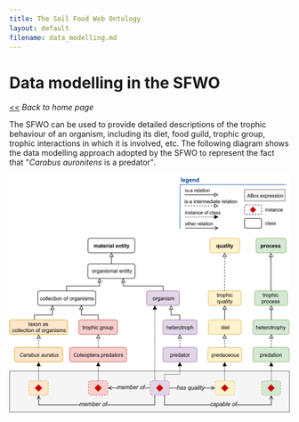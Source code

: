 ```yaml
---
title: The Soil Food Web Ontology
layout: default
filename: data_modelling.md
--- 
```


# Data modelling in the SFWO

*[<<](https://soilfoodwebontology.github.io/) Back to home page*

The SFWO can be used to provide detailed descriptions of the trophic behaviour of an organism, including its diet, food guild, trophic group, trophic interactions in which it is involved, etc. The following diagram shows the data modelling approach adopted by the SFWO to represent the fact that "*Carabus auronitens* is a predator".

![Diagram illustrating trophic data modelling in the Soil Food Web Ontology.](/images/sfwo-data_modelling.png)